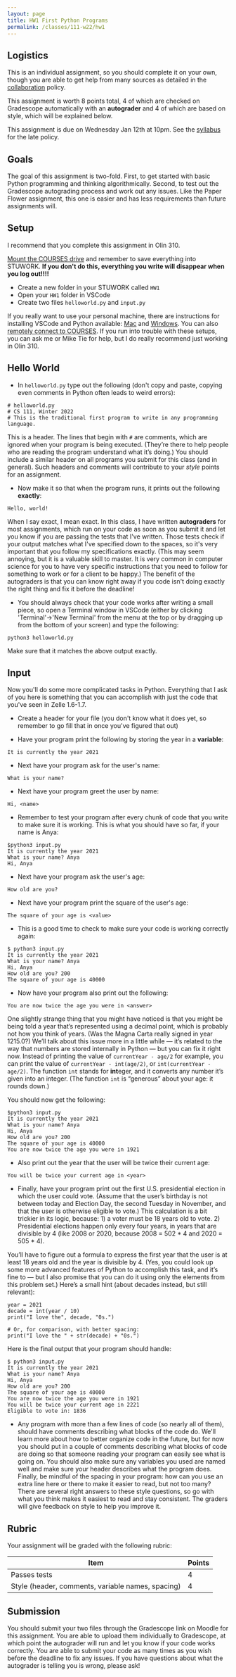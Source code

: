 ```yaml
---
layout: page
title: HW1 First Python Programs
permalink: /classes/111-w22/hw1
---
```


## Logistics

This is an individual assignment, so you should complete it on your own, though you are able to get help from many sources as detailed in the [collaboration](collaboration) policy.

This assignment is worth 8 points total, 4 of which are checked on Gradescope automatically with an **autograder** and 4 of which are based on style, which will be explained below.

This assignment is due on Wednesday Jan 12th at 10pm. See the [syllabus](syllabus) for the late policy.

## Goals
The goal of this assignment is two-fold. First, to get started with basic Python programming and thinking algorithmically. Second, to test out the Gradescope autograding process and work out any issues. Like the Paper Flower assignment, this one is easier and has less requirements than future assignments will.

## Setup
I recommend that you complete this assignment in Olin 310.

[Mount the COURSES drive](https://wiki.carleton.edu/pages/viewpage.action?spaceKey=carl&title=CS+111+and+201+workflow+in+CS+labs) and remember to save everything into STUWORK. **If you don't do this, everything you write will disappear when you log out!!!!**
* Create a new folder in your STUWORK called `HW1`
* Open your `HW1` folder in VSCode
* Create two files `helloworld.py` and `input.py`

If you really want to use your personal machine, there are instructions for installing VSCode and Python available: [Mac](https://wiki.carleton.edu/pages/viewpage.action?pageId=92275629) and [Windows](https://wiki.carleton.edu/pages/viewpage.action?pageId=92275633). You can also [remotely connect to COURSES](https://wiki.carleton.edu/display/itskb/Network+Drives). If you run into trouble with these setups, you can ask me or Mike Tie for help, but I do really recommend just working in Olin 310.

## Hello World

* In `helloworld.py` type out the following (don't copy and paste, copying even comments in Python often leads to weird errors):
```
# helloworld.py
# CS 111, Winter 2022
# This is the traditional first program to write in any programming language.
```
This is a header.
The lines that begin with `#` are comments, which are ignored when your program is being executed. 
(They’re there to help people who are reading the program understand what it’s doing.)
You should include a similar header on all programs you submit for this class (and in general).
Such headers and comments will contribute to your *style* points for an assignment.

* Now make it so that when the program runs, it prints out the following **exactly**:
```
Hello, world!
```
When I say exact, I mean exact. 
In this class, I have written **autograders** for most assignments, which run on your code as soon as you submit it and let you know if you are passing the tests that I've written.
Those tests check if your output matches what I've specified down to the spaces, so it's very important that you follow my specifications exactly.
(This may seem annoying, but it is a valuable skill to master. It is very common in computer science for you to have very specific instructions that you need to follow for something to work or for a client to be happy.)
The benefit of the autograders is that you can know right away if you code isn't doing exactly the right thing and fix it before the deadline!

* You should always check that your code works after writing a small piece, so open a Terminal window in VSCode (either by clicking 'Terminal'->'New Terminal' from the menu at the top or by dragging up from the bottom of your screen) and type the following:
```
python3 helloworld.py
```
Make sure that it matches the above output exactly.

## Input
Now you'll do some more complicated tasks in Python. 
Everything that I ask of you here is something that you can accomplish with just the code that you've seen in Zelle 1.6-1.7.

* Create a header for your file (you don't know what it does yet, so remember to go fill that in once you've figured that out)

* Have your program print the following by storing the year in a **variable**:
```
It is currently the year 2021
```

* Next have your program ask for the user's name:
```
What is your name? 
```

* Next have your program greet the user by name:
```
Hi, <name>
```

* Remember to test your program after every chunk of code that you write to make sure it is working. This is what you should have so far, if your name is Anya:
```
$python3 input.py
It is currently the year 2021
What is your name? Anya
Hi, Anya
```

* Next have your program ask the user's age:
```
How old are you?
```

* Next have your program print the square of the user's age:
```
The square of your age is <value>
```

* This is a good time to check to make sure your code is working correctly again:
```
$ python3 input.py
It is currently the year 2021
What is your name? Anya
Hi, Anya
How old are you? 200
The square of your age is 40000
```

* Now have your program also print out the following:
```
You are now twice the age you were in <answer>
```
One slightly strange thing that you might have noticed is that you might be being told a year that’s represented using a decimal point, which is probably not how you think of years. 
(Was the Magna Carta really signed in year 1215.0?) 
We’ll talk about this issue more in a little while — it’s related to the way that numbers are stored internally in Python — but you can fix it right now. Instead of printing the value of `currentYear - age/2` for example, you can print the value of `currentYear - int(age/2)`, or `int(currentYear - age/2)`. The function `int` stands for **int**eger, and it converts any number it’s given into an integer. (The function `int` is “generous” about your age: it rounds down.)

You should now get the following:
```
$python3 input.py
It is currently the year 2021
What is your name? Anya
Hi, Anya
How old are you? 200
The square of your age is 40000
You are now twice the age you were in 1921
```

* Also print out the year that the user will be twice their current age:
```
You will be twice your current age in <year>
```

* Finally, have your program print out the first U.S. presidential election in which the user could vote. (Assume that the user’s birthday is not between today and Election Day, the second Tuesday in November, and that the user is otherwise eligible to vote.) This calculation is a bit trickier in its logic, because: 1) a voter must be 18 years old to vote. 2) Presidential elections happen only every four years, in years that are divisible by 4 (like 2008 or 2020, because 2008 = 502 * 4 and 2020 = 505 * 4).

You’ll have to figure out a formula to express the first year that the user is at least 18 years old and the year is divisible by 4. (Yes, you could look up some more advanced features of Python to accomplish this task, and it’s fine to — but I also promise that you can do it using only the elements from this problem set.) Here’s a small hint (about decades instead, but still relevant):
```
year = 2021
decade = int(year / 10)
print("I love the", decade, "0s.")

# Or, for comparison, with better spacing:
print("I love the " + str(decade) + "0s.")
```

Here is the final output that your program should handle:
```
$ python3 input.py
It is currently the year 2021
What is your name? Anya
Hi, Anya
How old are you? 200
The square of your age is 40000
You are now twice the age you were in 1921
You will be twice your current age in 2221
Eligible to vote in: 1836
```

* Any program with more than a few lines of code (so nearly all of them), should have comments describing what blocks of the code do. We'll learn more about how to better organize code in the future, but for now you should put in a couple of comments describing what blocks of code are doing so that someone reading your program can easily see what is going on. You should also make sure any variables you used are named well and make sure your header describes what the program does. Finally, be mindful of the spacing in your program: how can you use an extra line here or there to make it easier to read, but not too many? There are several right answers to these style questions, so go with what you think makes it easiest to read and stay consistent. The graders will give feedback on style to help you improve it.

## Rubric
Your assignment will be graded with the following rubric:

| Item | Points |
|------|--------|
| Passes tests | 4 |
| Style (header, comments, variable names, spacing) | 4 |

## Submission
You should submit your two files through the Gradescope link on Moodle for this assignment.
You are able to upload them individually to Gradescope, at which point the autograder will run and let you know if your code works correctly.
You are able to submit your code as many times as you wish before the deadline to fix any issues.
If you have questions about what the autograder is telling you is wrong, please ask!

